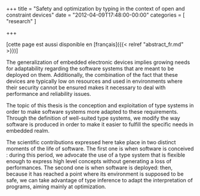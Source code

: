 +++
title = "Safety and optimization by typing in the context of open and constraint devices"
date = "2012-04-09T17:48:00-00:00"
categories = [ "research" ]

+++

[cette page est aussi disponible en [français]({{< relref "abstract_fr.md" >}})]

The generalization of embedded electronic devices implies growing needs for
adaptability regarding the software systems that are meant to be deployed on
them. Additionally, the combination of the fact that these devices are
typically low on resources and used in environments where their security cannot
be ensured makes it necessary to deal with performance and reliability issues.

The topic of this thesis is the conception and exploitation of type systems in
order to make software systems more adapted to these requirements. Through the
definition of well-suited type systems, we modify the way software is produced
in order to make it easier to fulfill the specific needs in embedded realm.

The scientific contributions expressed here take place in two distinct moments
of the life of software. The first one is when software is conceived : during
this period, we advocate the use of a type system that is flexible enough to
express high level concepts without generating a loss of performances. The
second one is when software is deployed: then, because it has reached a point
where its environment is supposed to be safe, we can take advantage of type
inference to adapt the interpretation of programs, aiming mainly
at optimization.
